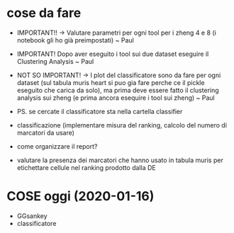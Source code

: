 # cose da fare

- IMPORTANT!! -> Valutare parametri per ogni tool per i zheng 4 e 8  (i notebook gli ho già preimpostati) ~ Paul
- IMPORTANT! Dopo aver eseguito i tool sui due dataset eseguire il Clustering Analysis ~ Paul
- NOT SO IMPORTANT! -> I plot del classificatore sono da fare per ogni dataset (sul tabula muris heart si puo gia fare perche ce il pickle eseguito che carica da solo), 
                        ma prima deve essere fatto il clustering analysis sui zheng (e prima ancora esequire i tool sui zheng)
                         ~ Paul

- PS. se cercate il classificatore sta nella cartella classifier
                

                
- classificazione (implementare misura del ranking, calcolo del numero di marcatori da usare)
- come organizzare il report?
- valutare la presenza dei marcatori che hanno usato in tabula muris per etichettare cellule nel ranking prodotto dalla DE

# COSE oggi (2020-01-16)

- GGsankey
- classificatore


